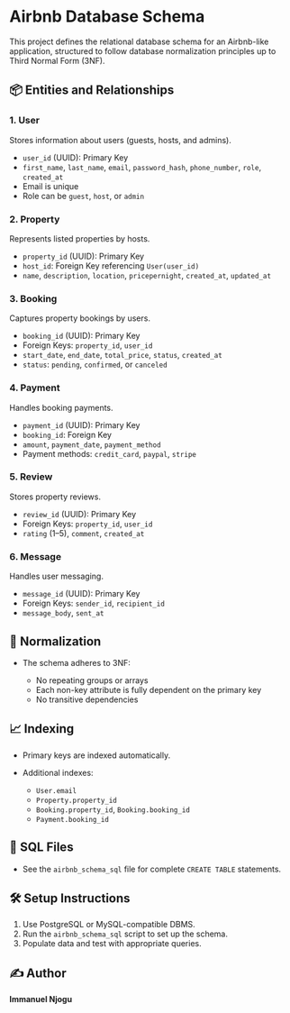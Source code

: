 # Airbnb Database Schema

This project defines the relational database schema for an Airbnb-like application, structured to follow database normalization principles up to Third Normal Form (3NF).

## 📦 Entities and Relationships

### 1. **User**

Stores information about users (guests, hosts, and admins).

* `user_id` (UUID): Primary Key
* `first_name`, `last_name`, `email`, `password_hash`, `phone_number`, `role`, `created_at`
* Email is unique
* Role can be `guest`, `host`, or `admin`

### 2. **Property**

Represents listed properties by hosts.

* `property_id` (UUID): Primary Key
* `host_id`: Foreign Key referencing `User(user_id)`
* `name`, `description`, `location`, `pricepernight`, `created_at`, `updated_at`

### 3. **Booking**

Captures property bookings by users.

* `booking_id` (UUID): Primary Key
* Foreign Keys: `property_id`, `user_id`
* `start_date`, `end_date`, `total_price`, `status`, `created_at`
* `status`: `pending`, `confirmed`, or `canceled`

### 4. **Payment**

Handles booking payments.

* `payment_id` (UUID): Primary Key
* `booking_id`: Foreign Key
* `amount`, `payment_date`, `payment_method`
* Payment methods: `credit_card`, `paypal`, `stripe`

### 5. **Review**

Stores property reviews.

* `review_id` (UUID): Primary Key
* Foreign Keys: `property_id`, `user_id`
* `rating` (1–5), `comment`, `created_at`

### 6. **Message**

Handles user messaging.

* `message_id` (UUID): Primary Key
* Foreign Keys: `sender_id`, `recipient_id`
* `message_body`, `sent_at`

## 🧠 Normalization

* The schema adheres to 3NF:

  * No repeating groups or arrays
  * Each non-key attribute is fully dependent on the primary key
  * No transitive dependencies

## 📈 Indexing

* Primary keys are indexed automatically.
* Additional indexes:

  * `User.email`
  * `Property.property_id`
  * `Booking.property_id`, `Booking.booking_id`
  * `Payment.booking_id`

## 📂 SQL Files

* See the `airbnb_schema_sql` file for complete `CREATE TABLE` statements.

## 🛠️ Setup Instructions

1. Use PostgreSQL or MySQL-compatible DBMS.
2. Run the `airbnb_schema_sql` script to set up the schema.
3. Populate data and test with appropriate queries.

## ✍️ Author

**Immanuel Njogu** 
